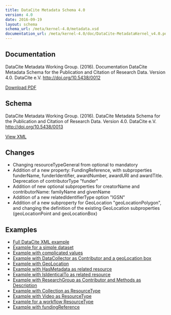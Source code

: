 ```yaml
---
title: DataCite Metadata Schema 4.0
version: 4.0
date: 2016-09-19
layout: schema
schema_url: /meta/kernel-4.0/metadata.xsd
documentation_url: /meta/kernel-4.0/doc/DataCite-MetadataKernel_v4.0.pdf
---
```


## Documentation
DataCite Metadata Working Group. (2016). Documentation DataCite Metadata Schema for the Publication and Citation of Research Data. Version 4.0. DataCite e.V. http://doi.org/10.5438/0012

<a href="doc/DataCite-MetadataKernel_v4.0.pdf" class="btn">Download PDF</a>

## Schema
DataCite Metadata Working Group. (2016). DataCite Metadata Schema for the Publication and Citation of Research Data. Version 4.0. DataCite e.V. http://doi.org/10.5438/0013

<a href="metadata.xsd" class="btn">View XML</a>

## Changes

* Changing resourceTypeGeneral from optional to mandatory
* Addition of a new property: FundingReference, with subproperties funderName, funderIdentifier, awardNumber, awardURI and awardTitle. Deprecation of contributorType "funder"
* Addition of new optional subproperties for creatorName and contributorName: familyName and givenName
* Addition of a new relatedIdentifierType option "IGSN"
* Addition of a new subproperty for GeoLocation "geoLocationPolygon", and changing the definition of the existing GeoLocation subproperties (geoLocationPoint and
geoLocationBox)

## Examples

* [Full DataCite XML example](example/datacite-example-full-v4.0.xml)
* [Example for a simple dataset](example/datacite-example-dataset-v4.0.xml)
* [Example with complicated values](example/datacite-example-complicated-v4.0.xml)
* [Example with DataCollector as Contributor and a geoLocation box](example/datacite-example-Box_dateCollected_DataCollector-v4.0.xml)
* [Example with GeoLocation](example/datacite-example-GeoLocation-v4.0.xml)
* [Example with HasMetadata as related resource](example/datacite-example-HasMetadata-v4.0.xml)
* [Example with IsIdenticalTo as related resource](example/datacite-example-relationTypeIsIdenticalTo-v4.0.xml)
* [Example with ResearchGroup as Contributor and Methods as Description](example/datacite-example-ResearchGroup_Methods-v4.0.xml)
* [Example with Collection as ResourceType](example/datacite-example-ResourceTypeGeneral_Collection-v4.0.xml)
* [Example with Video as ResourceType](example/datacite-example-video-v4.0.xml)
* [Example for a workflow ResourceType](example/datacite-example-workflow-v4.0.xml)
* [Example with fundingReference](example/datacite-example-fundingReference-v.4.0.xml)
